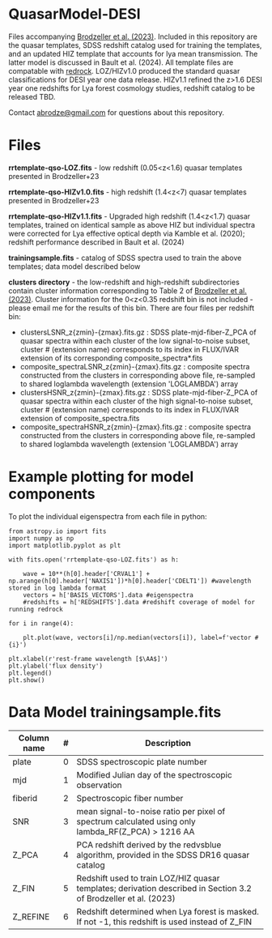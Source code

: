 # QuasarModel-DESI
Files accompanying [Brodzeller et al. (2023)](https://ui.adsabs.harvard.edu/abs/2023AJ....166...66B/abstract). Included in this repository are the quasar templates, SDSS redshift catalog used for training the templates, and an updated HIZ template that accounts for lya mean transmission. The latter model is discussed in Bault et al. (2024). All template files are compatable with [redrock](https://github.com/desihub/redrock). LOZ/HIZv1.0 produced the standard quasar classifications for DESI year one data release. HIZv1.1 refined the z>1.6 DESI year one redshifts for Lya forest cosmology studies, redshift catalog to be released TBD. 

Contact abrodze@gmail.com for questions about this repository.

# Files

**rrtemplate-qso-LOZ.fits** - low redshift (0.05<z<1.6) quasar templates presented in Brodzeller+23

**rrtemplate-qso-HIZv1.0.fits** - high redshift (1.4<z<7) quasar templates presented in Brodzeller+23

**rrtemplate-qso-HIZv1.1.fits** - Upgraded high redshift (1.4<z<1.7) quasar templates, trained on identical sample as above HIZ but individual spectra were corrected
                          for Lya effective optical depth via Kamble et al. (2020); redshift performance described in Bault et al. (2024)

**trainingsample.fits** - catalog of SDSS spectra used to train the above templates; data model described below

**clusters directory** - the low-redshift and high-redshift subdirectories contain cluster information corresponding to Table 2 of [Brodzeller et al. (2023)](https://ui.adsabs.harvard.edu/abs/2023AJ....166...66B/abstract). Cluster information for the 0<z<0.35 redshift bin is not included - please email me for the results of this bin. There are four files per redshift bin: 
- clustersLSNR_z{zmin}-{zmax}.fits.gz : SDSS plate-mjd-fiber-Z_PCA of quasar spectra within each cluster of the low signal-to-noise subset, cluster # (extension name) corresponds to its index in FLUX/IVAR extension of its corresponding composite_spectra*.fits
- composite_spectraLSNR_z{zmin}-{zmax}.fits.gz : composite spectra constructed from the clusters in corresponding above file, re-sampled to shared loglambda wavelength (extension 'LOGLAMBDA') array
- clustersHSNR_z{zmin}-{zmax}.fits.gz : SDSS plate-mjd-fiber-Z_PCA of quasar spectra within each cluster of the high signal-to-noise subset, cluster # (extension name) corresponds to its index in FLUX/IVAR extension of composite_spectra.fits
- composite_spectraHSNR_z{zmin}-{zmax}.fits.gz : composite spectra constructed from the clusters in corresponding above file, re-sampled to shared loglambda wavelength (extension 'LOGLAMBDA') array
  

# Example plotting for model components

To plot the individual eigenspectra from each file in python:
```
from astropy.io import fits
import numpy as np
import matplotlib.pyplot as plt

with fits.open('rrtemplate-qso-LOZ.fits') as h:
    
    wave = 10**(h[0].header['CRVAL1'] + np.arange(h[0].header['NAXIS1'])*h[0].header['CDELT1']) #wavelength stored in log lambda format
    vectors = h['BASIS_VECTORS'].data #eigenspectra
    #redshifts = h['REDSHIFTS'].data #redshift coverage of model for running redrock

for i in range(4):
    
    plt.plot(wave, vectors[i]/np.median(vectors[i]), label=f'vector #{i}')
    
plt.xlabel(r'rest-frame wavelength [$\AA$]')
plt.ylabel('flux density')
plt.legend()
plt.show()
````

# Data Model trainingsample.fits

| Column name | # | Description |
| - | -: | - |
| plate       | 0 | SDSS spectroscopic plate number |   
| mjd         | 1 | Modified Julian day of the spectroscopic observation |   
| fiberid     | 2 | Spectroscopic fiber number |   
| SNR         | 3 | mean signal-to-noise ratio per pixel of spectrum calculated using only lambda_RF(Z_PCA) > 1216 AA |
| Z_PCA       | 4 | PCA redshift derived by the redvsblue algorithm, provided in the SDSS DR16 quasar catalog | 
| Z_FIN       | 5 | Redshift used to train LOZ/HIZ quasar templates; derivation described in Section 3.2 of Brodzeller et al. (2023) | 
| Z_REFINE    | 6 | Redshift determined when Lya forest is masked. If not -1, this redshift is used instead of Z_FIN | 

